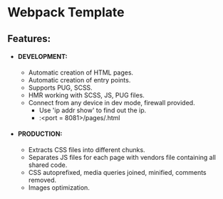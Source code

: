 # Webpack Template

## Features:
- #### DEVELOPMENT:
	- Automatic creation of HTML pages.
	- Automatic creation of entry points.
	- Supports PUG, SCSS.
	- HMR working with SCSS, JS, PUG files.
	- Connect from any device in dev mode, firewall provided.
		- Use 'ip addr show' to find out the ip.
		- <your-ip>:<port = 8081>/pages/<page>.html

- #### PRODUCTION:
	- Extracts CSS files into different chunks.
	- Separates JS files for each page with vendors file containing all shared code.
	- CSS autoprefixed, media queries joined, minified, comments removed.
	- Images optimization.